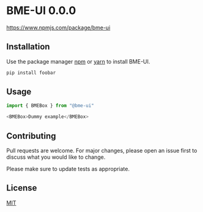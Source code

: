 # BME-UI 0.0.0
https://www.npmjs.com/package/bme-ui

## Installation

Use the package manager [npm](https://docs.npmjs.com/cli/install) or [yarn](https://yarnpkg.com/getting-started) to install BME-UI.

```bash
pip install foobar
```

## Usage

```typescript
import { BMEBox } from "@bme-ui"

<BMEBox>Dummy example</BMEBox>
```

## Contributing
Pull requests are welcome. For major changes, please open an issue first to discuss what you would like to change.

Please make sure to update tests as appropriate.

## License
[MIT](https://github.com/amadeuszblanik/bme-ui/blob/master/LICENSE)
